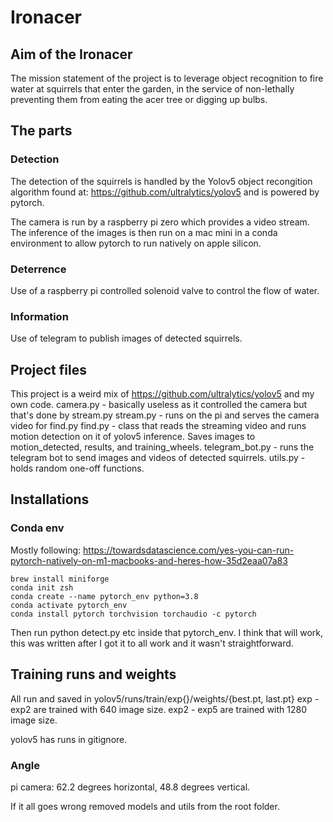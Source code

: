 # Ironacer

## Aim of the Ironacer
The mission statement of the project is to leverage object recognition to fire water at squirrels that enter the 
garden, in the service of non-lethally preventing them from eating the acer tree or digging up bulbs. 

## The parts
### Detection
The detection of the squirrels is handled by the Yolov5 object recongition algorithm found at: 
https://github.com/ultralytics/yolov5 and is powered by pytorch. 

The camera is run by a raspberry pi zero which provides a video stream. The inference of the images is then run on 
a mac mini in a conda environment to allow pytorch to run natively on apple silicon. 

### Deterrence
Use of a raspberry pi controlled solenoid valve to control the flow of water. 

### Information
Use of telegram to publish images of detected squirrels. 

## Project files
This project is a weird mix of https://github.com/ultralytics/yolov5 and my own code. 
camera.py - basically useless as it controlled the camera but that's done by stream.py
stream.py - runs on the pi and serves the camera video for find.py
find.py - class that reads the streaming video and runs motion detection on it of yolov5 inference. Saves images to 
motion_detected, results, and training_wheels. 
telegram_bot.py - runs the telegram bot to send images and videos of detected squirrels. 
utils.py - holds random one-off functions. 

## Installations
### Conda env
Mostly following: https://towardsdatascience.com/yes-you-can-run-pytorch-natively-on-m1-macbooks-and-heres-how-35d2eaa07a83
```
brew install miniforge
conda init zsh
conda create --name pytorch_env python=3.8
conda activate pytorch_env
conda install pytorch torchvision torchaudio -c pytorch
```
Then run python detect.py etc inside that pytorch_env. 
I think that will work, this was written after I got it to all work and it wasn't straightforward. 


## Training runs and weights
All run and saved in yolov5/runs/train/exp{}/weights/{best.pt, last.pt}
exp - exp2 are trained with 640 image size. 
exp2 - exp5 are trained with 1280 image size. 

yolov5 has runs in gitignore. 


### Angle
pi camera: 62.2 degrees horizontal, 48.8 degrees vertical.


If it all goes wrong
removed models and utils from the root folder.